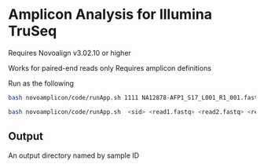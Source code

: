 Amplicon Analysis for Illumina TruSeq
=======================================



Requires Novoalign v3.02.10 or higher 

Works for paired-end reads only
Requires amplicon definitions

Run as the following

```sh
bash novoamplicon/code/runApp.sh 1111 NA12878-AFP1_S17_L001_R1_001.fastq.gz NA12878-AFP1_S17_L001_R2_001.fastq.gz genome.fa novoamplicon/t/truseq_amplicon_cancer_panel_manifest_afp1_pn15032433_b.txt
```

```sh
bash novoamplicon/code/runApp.sh  <sid> <read1.fastq> <read2.fastq> <reference.fasta> <manifest_file> 

```

Output
----------
An output directory named by sample ID


